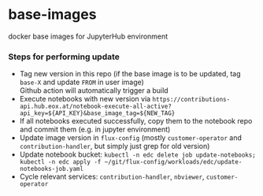 # base-images

docker base images for JupyterHub environment


### Steps for performing update

* Tag new version in this repo (if the base image is to be updated, tag `base-X` and update `FROM` in user image)  
  Github action will automatically trigger a build
* Execute notebooks with new version via `https://contributions-api.hub.eox.at/notebook-execute-all-active?api_key=${API_KEY}&base_image_tag=${NEW_TAG}`
* If all notebooks executed successfully, copy them to the notebook repo and commit them (e.g. in jupyter environment)
* Update image version in `flux-config` (mostly `customer-operator` and `contribution-handler`, but simply just grep for old version)
* Update notebook bucket: `kubectl -n edc delete job update-notebooks; kubectl -n edc apply -f ~/git/flux-config/workloads/edc/update-notebooks-job.yaml`
* Cycle relevant services: `contribution-handler`, `nbviewer`, `customer-operator`



